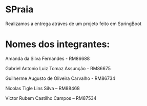 # SPraia

Realizamos a entrega atráves de um projeto feito em SpringBoot

# Nomes dos integrantes:

Amanda da Silva Fernandes - RM86688

Gabriel Antonio Luiz Tomaz Assunção - RM86675

Guilherme Augusto de Oliveira Carvalho - RM86734 

Nicolas Tigle Lins Silva – RM88468 

Victor Rubem Castilho Campos – RM87534  



